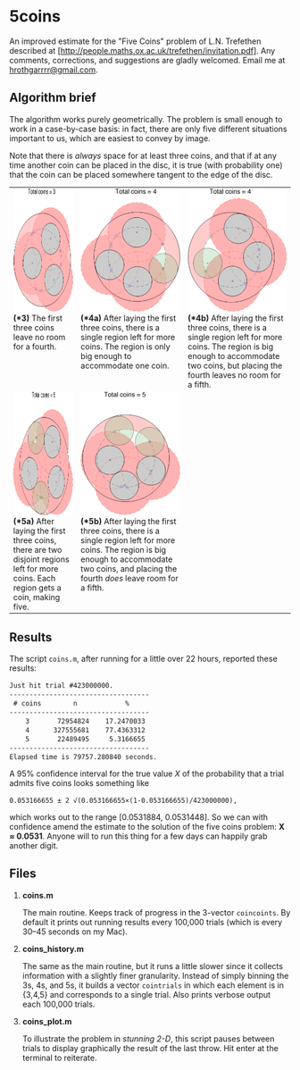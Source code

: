 5coins
======

An improved estimate for the "Five Coins" problem of L.N. Trefethen described at [http://people.maths.ox.ac.uk/trefethen/invitation.pdf]. Any comments, corrections, and suggestions are gladly welcomed. Email me at hrothgarrrr@gmail.com.

Algorithm brief
---------------

The algorithm works purely geometrically. The problem is small enough to work in a case-by-case basis: in fact, there are only five different situations important to us, which are easiest to convey by image.

Note that there is *always* space for at least three coins, and that if at any time another coin can be placed in the disc, it is true (with probability one) that the coin can be placed somewhere tangent to the edge of the disc.

<style>
#coins_table tr td img {width: auto !important;}
</style>
<table id='coins_table'>
<tr>
    <td valign='top'>
        <img src='/img/c3.png' height='220px' /><br/>
        <strong>(*3)</strong> The first three coins leave no room for a fourth.
    </td>
    <td valign='top'>
        <img src='/img/c4a.png' height='220px' /><br/>
        <strong>(*4a)</strong> After laying the first three coins, there is a single region left for more coins. The region is only big enough to accommodate one coin.
    </td>
    <td valign='top'>
        <img src='/img/c4b.png' height='220px' /><br/>
        <strong>(*4b)</strong> After laying the first three coins, there is a single region left for more coins. The region is big enough to accommodate two coins, but placing the fourth leaves no room for a fifth.
    </td>
<tr>
</tr>
    <td valign='top'>
        <img src='/img/c5a.png' height='220px' /><br/>
        <strong>(*5a)</strong> After laying the first three coins, there are two disjoint regions left for more coins. Each region gets a coin, making five.
    </td>
    <td valign='top'>
        <img src='/img/c5b.png' height='220px' /><br/>
        <strong>(*5b)</strong> After laying the first three coins, there is a single region left for more coins. The region is big enough to accommodate two coins, and placing the fourth <em>does</em> leave room for a fifth.
    </td>
    <td></td>
</tr>
</table>

Results
-------

The script `coins.m`, after running for a little over 22 hours, reported these results:

    Just hit trial #423000000.
    -----------------------------------
     # coins        n            %
    -----------------------------------
        3       72954824    17.2470033
        4      327555681    77.4363312
        5       22489495     5.3166655
    -----------------------------------
    Elapsed time is 79757.280840 seconds.

A 95% confidence interval for the true value *X* of the probability that a trial admits five coins looks something like

    0.053166655 ± 2 √(0.053166655×(1-0.053166655)/423000000),

which works out to the range [0.0531884, 0.0531448]. So we can with confidence amend the estimate to the solution of the five coins problem: **X ≈ 0.0531**. Anyone will to run this thing for a few days can happily grab another digit.

Files
-----

1.  **coins.m**

    The main routine. Keeps track of progress in the 3-vector `coincoints`. By default it prints out running results every 100,000 trials (which is every 30–45 seconds on my Mac).
2.  **coins_history.m**

    The same as the main routine, but it runs a little slower since it collects information with a slightly finer granularity. Instead of simply binning the 3s, 4s, and 5s, it builds a vector `cointrials` in which each element is in {3,4,5} and corresponds to a single trial. Also prints verbose output each 100,000 trials.
3.  **coins_plot.m**

    To illustrate the problem in *stunning 2-D*, this script pauses between trials to display graphically the result of the last throw. Hit enter at the terminal to reiterate.
